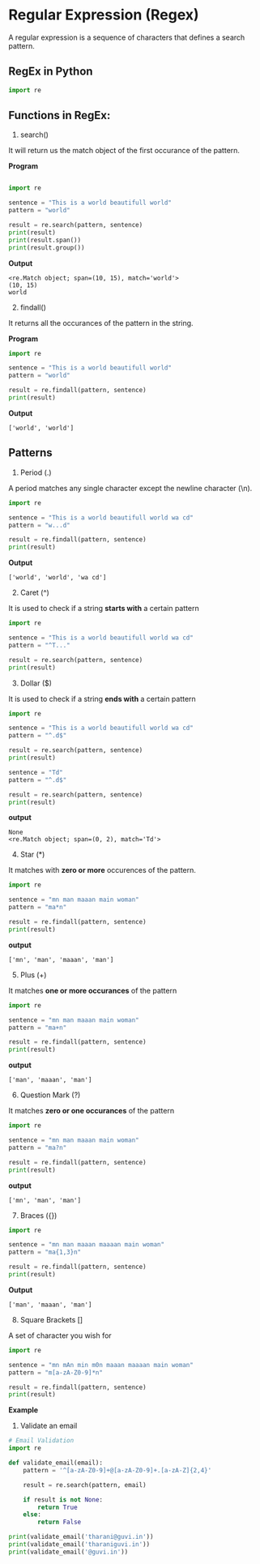 # Regular Expression (Regex)

A regular expression is a sequence of characters that defines a search pattern.

## RegEx in Python

```python
import re
```

## Functions in RegEx:

1. search()

It will return us the match object of the first occurance of the pattern.

**Program**
```python

import re

sentence = "This is a world beautifull world"
pattern = "world"

result = re.search(pattern, sentence)
print(result)
print(result.span())
print(result.group())

```

**Output**

```
<re.Match object; span=(10, 15), match='world'>
(10, 15)
world
```

2. findall()

It returns all the occurances of the pattern in the string.

**Program**

```python
import re

sentence = "This is a world beautifull world"
pattern = "world"

result = re.findall(pattern, sentence)
print(result)
```

**Output**
```
['world', 'world']
```

## Patterns

1. Period (.)

A period matches any single character except the newline character (\n).

```python
import re

sentence = "This is a world beautifull world wa cd"
pattern = "w...d"

result = re.findall(pattern, sentence)
print(result)
```

**Output**

```
['world', 'world', 'wa cd']
```

2. Caret (^)

It is used to check if a string **starts with** a certain pattern

```python
import re

sentence = "This is a world beautifull world wa cd"
pattern = "^T..."

result = re.search(pattern, sentence)
print(result)
```

3. Dollar ($)

It is used to check if a string **ends with** a certain pattern

```python
import re

sentence = "This is a world beautifull world wa cd"
pattern = "^.d$"

result = re.search(pattern, sentence)
print(result)

sentence = "Td"
pattern = "^.d$"

result = re.search(pattern, sentence)
print(result)
```

**output**

```
None
<re.Match object; span=(0, 2), match='Td'>
```

4. Star (*)

It matches with **zero or more** occurences of the pattern.

```python
import re

sentence = "mn man maaan main woman"
pattern = "ma*n"

result = re.findall(pattern, sentence)
print(result)
```

**output**

```
['mn', 'man', 'maaan', 'man']
```

5. Plus (+)

It matches **one or more occurances** of the pattern

```python
import re

sentence = "mn man maaan main woman"
pattern = "ma+n"

result = re.findall(pattern, sentence)
print(result)
```

**output**

```
['man', 'maaan', 'man']
```

6. Question Mark (?)

It matches **zero or one occurances** of the pattern

```python
import re

sentence = "mn man maaan main woman"
pattern = "ma?n"

result = re.findall(pattern, sentence)
print(result)
```

**output**

```
['mn', 'man', 'man']
```

7. Braces ({})

```python
import re

sentence = "mn man maaan maaaan main woman"
pattern = "ma{1,3}n"

result = re.findall(pattern, sentence)
print(result)
```

**Output**
```
['man', 'maaan', 'man']
```

8. Square Brackets []

A set of character you wish for

```python
import re

sentence = "mn mAn min m0n maaan maaaan main woman"
pattern = "m[a-zA-Z0-9]*n"

result = re.findall(pattern, sentence)
print(result)
```


**Example**

1. Validate an email

```python
# Email Validation
import re

def validate_email(email):
    pattern = '^[a-zA-Z0-9]+@[a-zA-Z0-9]+.[a-zA-Z]{2,4}'

    result = re.search(pattern, email)

    if result is not None:
        return True
    else:
        return False

print(validate_email('tharani@guvi.in'))
print(validate_email('tharaniguvi.in'))
print(validate_email('@guvi.in'))
```